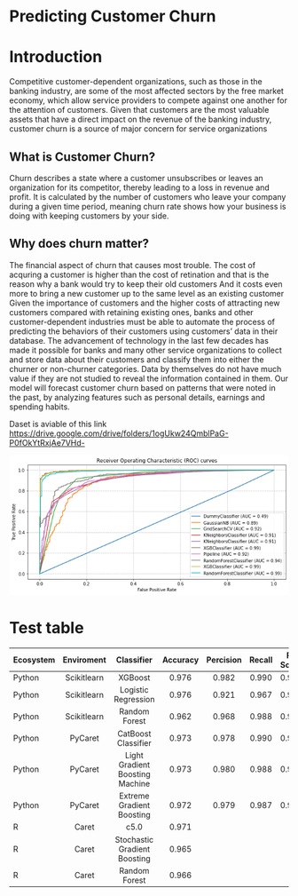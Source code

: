 # Predicting Customer Churn

# Introduction
Competitive customer-dependent organizations, such as those in the banking industry,
are some of the most affected sectors by the free market economy, which allow service
providers to compete against one another for the attention of customers. Given that
customers are the most valuable assets that have a direct impact on the revenue of the
banking industry, customer churn is a source of major concern for service organizations

## What is Customer Churn?
Churn describes a state where a customer
unsubscribes or leaves an organization for its competitor, thereby leading to a loss in revenue
and profit. It is calculated by the number of customers who leave your company during a given time period, meaning
churn rate shows how your business is doing with keeping customers by your side.

## Why does churn matter?
The financial aspect of churn that causes most trouble.
The cost of acquring a customer is higher than the cost of retination and that is the reason why a bank would try to keep their old customers
And it costs even more to bring a new customer up to the same level as an existing customer
Given the importance of customers and the higher costs of attracting new customers
compared with retaining existing ones, banks and other customer-dependent industries
must be able to automate the process of predicting the behaviors of their customers using
customers’ data in their database.
The advancement of technology in the last few decades has made it possible for
banks and many other service organizations to collect and store data about their customers
and classify them into either the churner or non-churner categories. Data by themselves do
not have much value if they are not studied to reveal the information contained in them.
Our model will forecast customer churn based on patterns that were noted in the past, by analyzing features such as personal details, earnings and spending habits.

Daset is aviable of this link https://drive.google.com/drive/folders/1ogUkw24QmblPaG-P0fOkYtRxjAe7VHd-



![Test picture](https://github.com/jordans78/PredictingCustomerChurn/blob/main/Documentation/Python/ScikitlearnEnviroment/RocCurves.png)


# Test table
| Ecosystem 	| Enviroment 	| Classifier 	| Accuracy 	| Percision 	| Recall 	| F1 Score 	|
|---	|:---:	|:---:	|:---:	|:---:	|:---:	|:---:	|
| Python 	| Scikitlearn  	| XGBoost 	| 0.976 	| 0.982 	| 0.990 	| 0.986 	|
| Python 	| Scikitlearn  	| Logistic   Regression 	| 0.976 	| 0.921 	| 0.967 	| 0.944 	|
| Python 	| Scikitlearn  	| Random Forest 	| 0.962 	| 0.968 	| 0.988 	| 0.977 	|
| Python 	| PyCaret 	| CatBoost Classifier 	| 0.973 	| 0.978 	| 0.990 	| 0.984 	|
| Python 	| PyCaret 	| Light Gradient Boosting Machine 	| 0.973 	| 0.980 	| 0.988 	| 0.984 	|
| Python 	| PyCaret 	| Extreme Gradient Boosting 	| 0.972 	| 0.979 	| 0.987 	| 0.983 	|
| R 	| Caret 	| c5.0 	| 0.971 	|   	|   	|   	|
| R 	| Caret 	| Stochastic   Gradient Boosting 	| 0.965 	|   	|   	|   	|
| R 	| Caret 	| Random Forest 	| 0.966 	|   	|   	|   	|










